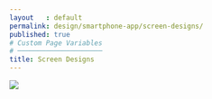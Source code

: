 ```yaml
---
layout   : default
permalink: design/smartphone-app/screen-designs/
published: true
# Custom Page Variables
# ─────────────────────
title: Screen Designs
---
```


<img src="../../../assets/Images/Wireflow_smartphone.png" class="col-5" style="width=100%">
